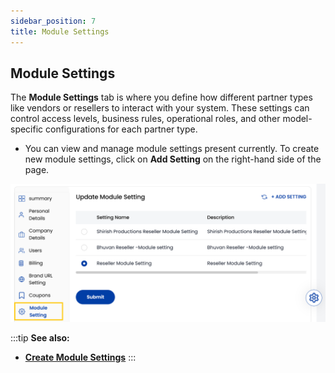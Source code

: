 ```yaml
---
sidebar_position: 7
title: Module Settings 
---
```


## Module Settings

The **Module Settings** tab is where you define how different partner types like vendors or resellers to interact with your system. These settings can control access levels, business rules, operational roles, and other model-specific configurations for each partner type.

- You can view and manage module settings present currently. To create new module settings, click on **Add Setting** on the right-hand side of the page. 

![Module Settings](images/module_settings.png)

:::tip
**See also:**  
- **[Create Module Settings](../../Partners/Create%20Module%20Settings.md)**
:::